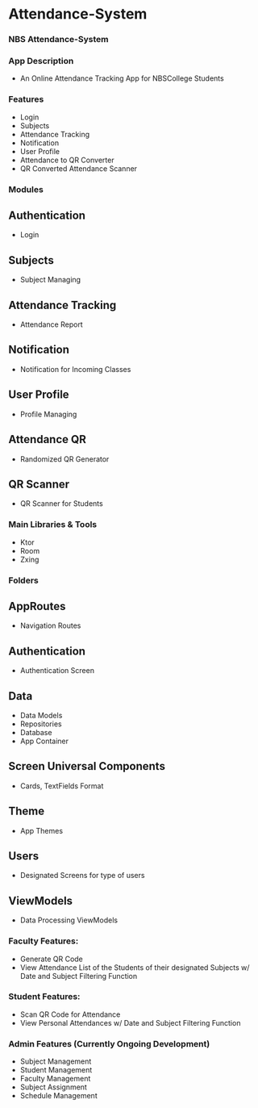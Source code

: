 # Attendance-System

### NBS Attendance-System ###

### App Description ###

- An Online Attendance Tracking App for NBSCollege Students

### Features ###

- Login
- Subjects
- Attendance Tracking
- Notification
- User Profile
- Attendance to QR Converter
- QR Converted Attendance Scanner

### Modules ###

## Authentication
- Login

## Subjects
- Subject Managing

## Attendance Tracking
- Attendance Report

## Notification
- Notification for Incoming Classes

## User Profile
- Profile Managing

## Attendance QR
- Randomized QR Generator

## QR Scanner
- QR Scanner for Students


### Main Libraries & Tools ###
- Ktor
- Room
- Zxing


### Folders ###

## AppRoutes
- Navigation Routes

## Authentication
- Authentication Screen

## Data
- Data Models
- Repositories
- Database
- App Container

## Screen Universal Components
- Cards, TextFields Format

## Theme
- App Themes

## Users
- Designated Screens for type of users

## ViewModels
- Data Processing ViewModels



### Faculty Features:
- Generate QR Code
- View Attendance List of the Students of their designated Subjects w/ Date and Subject Filtering Function

### Student Features:
- Scan QR Code for Attendance
- View Personal Attendances w/ Date and Subject Filtering Function

### Admin Features (Currently Ongoing Development)
- Subject Management
- Student Management
- Faculty Management
- Subject Assignment
- Schedule Management